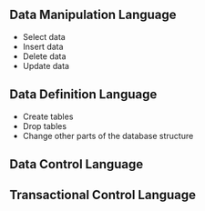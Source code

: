 ## Data Manipulation Language
- Select data
- Insert data
- Delete data
- Update data

## Data Definition Language
- Create tables
- Drop tables
- Change other parts of the database structure

## Data Control Language

## Transactional Control Language
